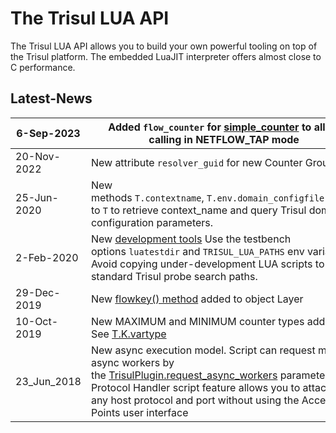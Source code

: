 # The Trisul LUA API

The Trisul LUA API allows you to build your own powerful tooling on top of the Trisul platform. The embedded LuaJIT interpreter offers almost close to C performance.

## Latest-News

| 6-Sep-2023  | Added `flow_counter` for [simple_counter](/docs/lua/simple_counter#table_simplecounter) to allow calling in NETFLOW_TAP mode                                                                                                                                                                                |
| ----------- | ------------------------------------------------------------------------------------------------------------------------------------------------------------------------------------------------------------------------------------------------------------------------------------------------------------------- |
| 20-Nov-2022 | New attribute `resolver_guid` for new Counter Groups                                                                                                                                                                                                                                                                |
| 25-Jun-2020 | New methods `T.contextname`, `T.env.domain_configfile` added to `T` to retrieve context_name and query Trisul domain configuration parameters.                                                                                                                                                                      |
| 2-Feb-2020  | New [development tools](/docs/lua/debugger) Use the testbench options `luatestdir` and `TRISUL_LUA_PATHS` env variable. Avoid copying under-development LUA scripts to standard Trisul probe search paths.                                                                                                     |
| 29-Dec-2019 | New [flowkey() method](/docs/lua/obj_layer) added to object Layer                                                                                                                                                                                                                           |
| 10-Oct-2019 | New MAXIMUM and MINIMUM counter types added. See [T.K.vartype](/docs/lua/obj_globalt#constants_t.k.vartype)                                                                                                                                                                                     |
| 23_Jun_2018 | New async execution model. Script can request more async workers by the [TrisulPlugin.request_async_workers](//docs/lua/basics#structure_of_a_lua_script) parameter. New Protocol Handler script feature allows you to attach to any host protocol and port without using the Access Points user interface |
